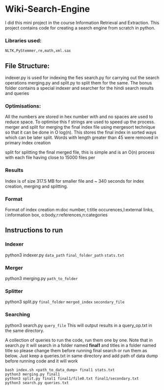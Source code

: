 # Wiki-Search-Engine
I did this mini project in the course Information Retrieval and Extraction. This project contains code for creating a search engine from scratch in python.

### Libraries used:
```
NLTK,PyStemmer,re,math,xml.sax
```
## File Structure:
indexer.py is used for indexing the fies
search.py for carrying out the search operations
merging.py and split.py to split them for the same.
The bonus folder contains a special indexer and searcher for the hindi search results and queries
### Optimisations:
All the numbers are stored in hex number with and no spaces are used to reduce space. To optimise this f strings are used to speed up the process.
merger and split for merging the final index file using mergesort technique so that it can be done in O log(n). This stores the final index in sorted ways which can be later split. Words with length greater than 45 were removed in primary index creation

split for splitting the final merged file, this is simple and is an O(n) process with each file having close to 15000 files per 
### Results
Index is of size 317.5 MB for smaller file and ~ 340 seconds for index creation, merging and splitting.
### Format
Format of index creation m:doc number, t:title occurences,l:external links, i:information box, o:body,r:references,n:categories

## Instructions to run
### Indexer
python3 indexer.py ```data_path``` ```final_folder_path```  ```stats.txt```
### Merger
python3 merging.py ```path_to_folder```
### Splitter
python3 split.py ```final_folder``` ```merged_index``` ```secondary_file```
### Searching
python3 search.py ```query_file```
This will output results in a query_op.txt in the same directory.

A collection of queries to run the code, run them one by one. Note that in search.py it will search in a folder named **final1** and titles in a folder named title so please change them before running final search or run them as below. Just keep a queries.txt in same directory and add path of data dump before running code and it will work
```
bash index.sh <path_to_data_dump> final1 stats.txt
python3 merging.py final1
python3 split.py final1 final1/file0.txt final1/secondary.txt
python3 search.py queries.txt
```
